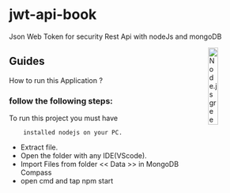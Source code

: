 # jwt-api-book
Json Web Token for security Rest Api with nodeJs and mongoDB


 <img src="https://nodejs.org/static/images/logo-hexagon.png"
 alt="Node.js green hexagon" title="Node.js green hexagon" align="right" width="20%" height="20%"/>


## Guides

How to run this Application ? 

### follow the following steps:


To run this project you must have 

```
    installed nodejs on your PC.
```


- Extract file.
- Open the folder with any IDE(VScode).
- Import Files from folder << Data >> in MongoDB Compass
- open cmd and tap npm start 




